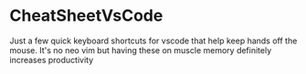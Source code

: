 # CheatSheetVsCode
Just a few quick keyboard shortcuts for vscode that help keep hands off the mouse. It's no neo vim but having these on muscle memory definitely increases productivity
